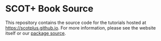 # SCOT+ Book Source

This repository contains the source code for the tutorials hosted at https://scotplus.github.io. For more information, please see the website itself or our [package source](https://github.com/scotplus/scotplus).

